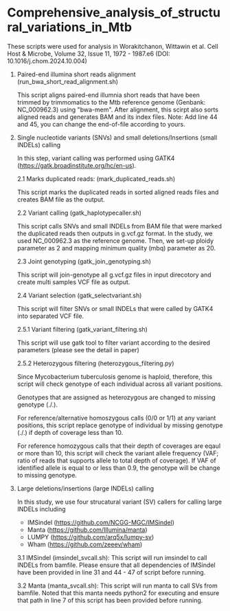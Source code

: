 # Comprehensive_analysis_of_structural_variations_in_Mtb
These scripts were used for analysis in Worakitchanon, Wittawin et al. Cell Host & Microbe, Volume 32, Issue 11, 1972 - 1987.e6 (DOI: 10.1016/j.chom.2024.10.004)
 1. Paired-end illumina short reads alignment (run_bwa_short_read_alignment.sh)
   
    This script aligns paired-end illumnia short reads that have been trimmed by trimmomatics to the Mtb reference genome (Genbank: NC_000962.3) using "bwa-mem".
    After alignment, this scirpt also sorts aligned reads and generates BAM and its index files.
    Note: Add line 44 and 45, you can change the end-of-file according to yours.

 2. Single nucleotide variants (SNVs) and small deletions/Insertions (small INDELs) calling

      In this step, variant calling was performed using GATK4 (https://gatk.broadinstitute.org/hc/en-us).

      2.1 Marks duplicated reads: (mark_duplicated_reads.sh)

      This script marks the duplicated reads in sorted aligned reads files and creates BAM file as the output.

      2.2 Variant calling (gatk_haplotypecaller.sh)

      This script calls SNVs and small INDELs from BAM file that were marked the duplicated reads then outputs in g.vcf.gz format. In the study, we used NC_000962.3 as
      the reference genome. Then, we set-up ploidy parameter as 2 and mapping minimum quality (mbq) parameter as 20.

      2.3 Joint genotyping (gatk_join_genotyping.sh)

      This script will join-genotype all g.vcf.gz files in input direcotory and create multi samples VCF file as output.

      2.4 Variant selection (gatk_selectvariant.sh)

      This script will filter SNVs or small INDELs that were called by GATK4 into separated VCF file.

      2.5.1 Variant filtering (gatk_variant_filtering.sh)

      This script will use gatk tool to filter variant according to the desired parameters (please see the detail in paper)

      2.5.2 Heterozygous filtering (heterozygous_filtering.py)

      Since Mycobacterium tuberculosis genome is haploid, therefore, this script will check genotype of each individual across all variant positions.

      Genotypes that are assigned as heterozygous are changed to missing genotype (./.).

      For reference/alternative homoszygous calls (0/0 or 1/1) at any variant positions,
      this script replace genotype of individual by missing genotype (./.) if depth of coverage less than 10.

      For reference homozygous calls that their depth of coverages are eqaul or more than 10, this script will check the variant allele frequency (VAF; ratio of reads that
      supports allele to total depth of coverage). If VAF of identified allele is equal to or less than 0.9, the genotype will be change to missing genotype.

3. Large deletions/insertions (large INDELs) calling

   In this study, we use four strucatural variant (SV) callers for calling large INDELs including
   - IMSindel (https://github.com/NCGG-MGC/IMSindel)
   - Manta (https://github.com/Illumina/manta)
   - LUMPY (https://github.com/arq5x/lumpy-sv)
   - Wham (https://github.com/zeeev/wham)

   3.1 IMSindel (imsindel_svcall.sh): This script will run imsindel to call INDELs from bamfile. Please ensure that all dependencies of IMSindel have been provided in line
       31 and 44 - 47 of script before running.

   3.2 Manta (manta_svcall.sh): This script will run manta to call SVs from bamfile. Noted that this manta needs python2 for executing and ensure that path in line 7 of
       this script has been provided before running. 
        
